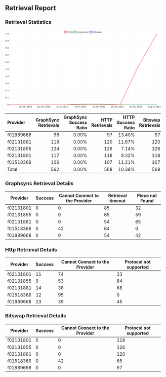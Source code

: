 ## Retrieval Report
### Retrieval Statistics
<img src="https://raw.githubusercontent.com/data-preservation-programs/filplus-checker-assets/main/filecoin-project/filecoin-plus-large-datasets/issues/1066/1691376750922.png"/>

| Provider  | GraphSync Retrievals | GraphSync Success Ratio | HTTP Retrievals | HTTP Success Ratio | Bitswap Retrievals | Bitswap Success Ratio |
| :-------- | -------------------: | ----------------------: | --------------: | -----------------: | -----------------: | --------------------: |
| f01889668 |                   96 |                   0.00% |              97 |             13.40% |                 97 |                 0.00% |
| f02131881 |                  119 |                   0.00% |             120 |             11.67% |                120 |                 0.00% |
| f02131855 |                  124 |                   0.00% |             126 |              7.14% |                126 |                 0.00% |
| f02131801 |                  117 |                   0.00% |             118 |              9.32% |                118 |                 0.00% |
| f01518369 |                  106 |                   0.00% |             107 |             11.21% |                107 |                 0.00% |
| Total     |                  562 |                   0.00% |             568 |             10.39% |                568 |                 0.00% |

### Graphsync Retrieval Details
| Provider  | Success | Cannot Connect to the Provider | Retrieval timeout | Piece not Found |
| --------- | ------- | ------------------------------ | ----------------- | --------------- |
| f02131801 | 0       | 0                              | 85                | 32              |
| f02131855 | 0       | 0                              | 65                | 59              |
| f02131881 | 0       | 0                              | 54                | 65              |
| f01518369 | 0       | 42                             | 64                | 0               |
| f01889668 | 0       | 0                              | 54                | 42              |

### Http Retrieval Details
| Provider  | Success | Cannot Connect to the Provider | Protocol not supported |
| --------- | ------- | ------------------------------ | ---------------------- |
| f02131801 | 11      | 74                             | 33                     |
| f02131855 | 9       | 53                             | 64                     |
| f02131881 | 14      | 38                             | 68                     |
| f01518369 | 12      | 95                             | 0                      |
| f01889668 | 13      | 39                             | 45                     |

### Bitswap Retrieval Details
| Provider  | Success | Cannot Connect to the Provider | Protocol not supported |
| --------- | ------- | ------------------------------ | ---------------------- |
| f02131801 | 0       | 0                              | 118                    |
| f02131855 | 0       | 0                              | 126                    |
| f02131881 | 0       | 0                              | 120                    |
| f01518369 | 0       | 42                             | 65                     |
| f01889668 | 0       | 0                              | 97                     |
